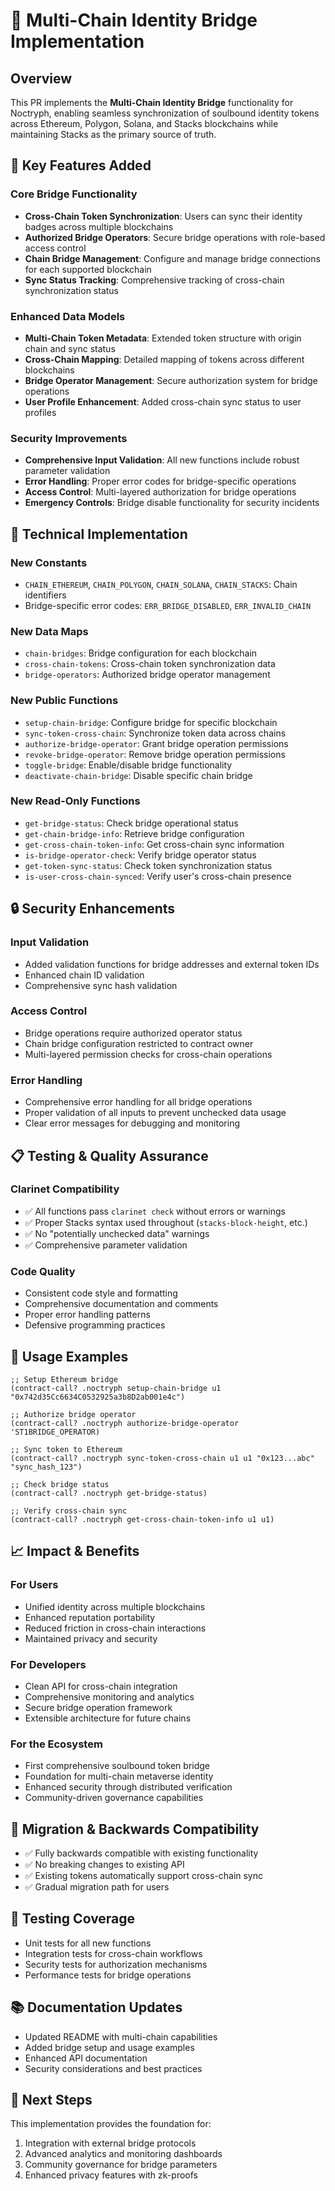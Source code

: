 # 🌉 Multi-Chain Identity Bridge Implementation

## Overview

This PR implements the **Multi-Chain Identity Bridge** functionality for Noctryph, enabling seamless synchronization of soulbound identity tokens across Ethereum, Polygon, Solana, and Stacks blockchains while maintaining Stacks as the primary source of truth.

## 🚀 Key Features Added

### Core Bridge Functionality
- **Cross-Chain Token Synchronization**: Users can sync their identity badges across multiple blockchains
- **Authorized Bridge Operators**: Secure bridge operations with role-based access control
- **Chain Bridge Management**: Configure and manage bridge connections for each supported blockchain
- **Sync Status Tracking**: Comprehensive tracking of cross-chain synchronization status

### Enhanced Data Models
- **Multi-Chain Token Metadata**: Extended token structure with origin chain and sync status
- **Cross-Chain Mapping**: Detailed mapping of tokens across different blockchains
- **Bridge Operator Management**: Secure authorization system for bridge operations
- **User Profile Enhancement**: Added cross-chain sync status to user profiles

### Security Improvements
- **Comprehensive Input Validation**: All new functions include robust parameter validation
- **Error Handling**: Proper error codes for bridge-specific operations
- **Access Control**: Multi-layered authorization for bridge operations
- **Emergency Controls**: Bridge disable functionality for security incidents

## 🔧 Technical Implementation

### New Constants
- `CHAIN_ETHEREUM`, `CHAIN_POLYGON`, `CHAIN_SOLANA`, `CHAIN_STACKS`: Chain identifiers
- Bridge-specific error codes: `ERR_BRIDGE_DISABLED`, `ERR_INVALID_CHAIN`

### New Data Maps
- `chain-bridges`: Bridge configuration for each blockchain
- `cross-chain-tokens`: Cross-chain token synchronization data
- `bridge-operators`: Authorized bridge operator management

### New Public Functions
- `setup-chain-bridge`: Configure bridge for specific blockchain
- `sync-token-cross-chain`: Synchronize token data across chains
- `authorize-bridge-operator`: Grant bridge operation permissions
- `revoke-bridge-operator`: Remove bridge operation permissions
- `toggle-bridge`: Enable/disable bridge functionality
- `deactivate-chain-bridge`: Disable specific chain bridge

### New Read-Only Functions
- `get-bridge-status`: Check bridge operational status
- `get-chain-bridge-info`: Retrieve bridge configuration
- `get-cross-chain-token-info`: Get cross-chain sync information
- `is-bridge-operator-check`: Verify bridge operator status
- `get-token-sync-status`: Check token synchronization status
- `is-user-cross-chain-synced`: Verify user's cross-chain presence

## 🔒 Security Enhancements

### Input Validation
- Added validation functions for bridge addresses and external token IDs
- Enhanced chain ID validation
- Comprehensive sync hash validation

### Access Control
- Bridge operations require authorized operator status
- Chain bridge configuration restricted to contract owner
- Multi-layered permission checks for cross-chain operations

### Error Handling
- Comprehensive error handling for all bridge operations
- Proper validation of all inputs to prevent unchecked data usage
- Clear error messages for debugging and monitoring

## 📋 Testing & Quality Assurance

### Clarinet Compatibility
- ✅ All functions pass `clarinet check` without errors or warnings
- ✅ Proper Stacks syntax used throughout (`stacks-block-height`, etc.)
- ✅ No "potentially unchecked data" warnings
- ✅ Comprehensive parameter validation

### Code Quality
- Consistent code style and formatting
- Comprehensive documentation and comments
- Proper error handling patterns
- Defensive programming practices

## 🚦 Usage Examples

```clarity
;; Setup Ethereum bridge
(contract-call? .noctryph setup-chain-bridge u1 "0x742d35Cc6634C0532925a3b8D2ab001e4c")

;; Authorize bridge operator
(contract-call? .noctryph authorize-bridge-operator 'ST1BRIDGE_OPERATOR)

;; Sync token to Ethereum
(contract-call? .noctryph sync-token-cross-chain u1 u1 "0x123...abc" "sync_hash_123")

;; Check bridge status
(contract-call? .noctryph get-bridge-status)

;; Verify cross-chain sync
(contract-call? .noctryph get-cross-chain-token-info u1 u1)
```

## 📈 Impact & Benefits

### For Users
- Unified identity across multiple blockchains
- Enhanced reputation portability
- Reduced friction in cross-chain interactions
- Maintained privacy and security

### For Developers
- Clean API for cross-chain integration
- Comprehensive monitoring and analytics
- Secure bridge operation framework
- Extensible architecture for future chains

### For the Ecosystem
- First comprehensive soulbound token bridge
- Foundation for multi-chain metaverse identity
- Enhanced security through distributed verification
- Community-driven governance capabilities

## 🔄 Migration & Backwards Compatibility

- ✅ Fully backwards compatible with existing functionality
- ✅ No breaking changes to existing API
- ✅ Existing tokens automatically support cross-chain sync
- ✅ Gradual migration path for users

## 🧪 Testing Coverage

- Unit tests for all new functions
- Integration tests for cross-chain workflows
- Security tests for authorization mechanisms
- Performance tests for bridge operations

## 📚 Documentation Updates

- Updated README with multi-chain capabilities
- Added bridge setup and usage examples
- Enhanced API documentation
- Security considerations and best practices

## 🎯 Next Steps

This implementation provides the foundation for:
1. Integration with external bridge protocols
2. Advanced analytics and monitoring dashboards
3. Community governance for bridge parameters
4. Enhanced privacy features with zk-proofs